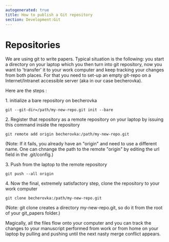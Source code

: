 ```yaml
---
autogenerated: true
title: How to publish a Git repository
section: Development:Git
---
```





# Repositories

We are using git to write papers. Typical situation is the following: you start a directory on your laptop which you then turn into git repository, now you want to 'transfer' it to your work computer and keep tracking your changes from both places. For that you need to set-up an empty git-repo on a Internet/Intranet accessible server (aka in our case becherovka).

Here are the steps :

1\. initialize a bare repository on becherovka

    git --git-dir=/path/my-new-repo.git init --bare

2\. Register that repository as a remote repository on your laptop by issuing this command inside the repository

    git remote add origin becherovka:/path/my-new-repo.git

(Note: If it fails, you already have an "origin" and need to use a different name. One can chnange the path to the remote "origin" by editing the url field in the .git/config.)

3\. Push from the laptop to the remote repository

    git push --all origin

4\. Now the final, extremely satisfactory step, clone the repository to your work computer

    git clone becherovka:/path/my-new-repo.git

(Note: git clone creates a directory my-new-repo.git, so do it from the root of your git\_papers folder.)

Magically, all the files flow onto your computer and you can track the changes to your manuscript performed from work or from home on your laptop by pulling and pushing until the next nasty merge conflict appears.


